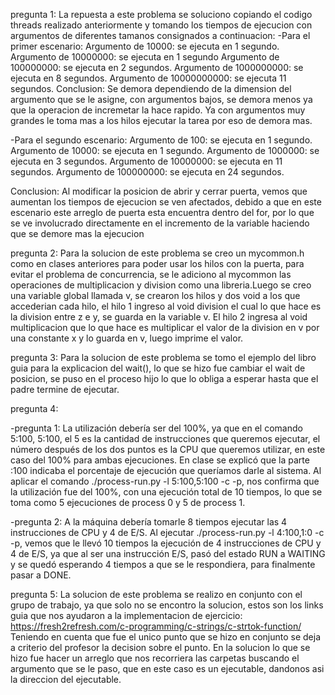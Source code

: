pregunta 1: La repuesta a este problema se soluciono copiando el codigo threads realizado anteriormente y tomando los tiempos
de ejecucion con argumentos de diferentes tamanos consignados a continuacion:
-Para el primer escenario:
Argumento de 10000: se ejecuta en 1 segundo.
Argumento de 10000000: se ejecuta en 1 segundo
Argumento de 100000000: se ejecuta en 2 segundos.
Argumento de 1000000000: se ejecuta en  8 segundos.
Argumento de 10000000000: se ejecuta 11 segundos.
Conclusion: Se demora dependiendo de la dimension del argumento que se le asigne, con argumentos bajos, 
se demora menos ya que la operacion de incremetar la hace rapido. Ya con argumentos muy grandes le toma mas a los
hilos ejecutar la tarea por eso de demora mas.

-Para el segundo escenario:
Argumento de 100: se ejecuta en 1 segundo.
Argumento de 10000: se ejecuta en 1 segundo.
Argumento de 1000000: se ejecuta en 3 segundos.
Argumento de 10000000: se ejecuta en 11 segundos.
Argumento de 100000000: se ejecuta en 24 segundos.

Conclusion: Al modificar la posicion de abrir y cerrar puerta, vemos que aumentan los tiempos de ejecucion se ven 
afectados, debido a que en este escenario este arreglo de puerta esta encuentra dentro del for, por lo que se ve involucrado
directamente en el incremento de la variable haciendo que se demore mas la ejecucion
 
pregunta 2: Para la solucion de este problema se creo un mycommon.h como en
clases anteriores para poder usar los hilos con la puerta, para evitar el 
problema de concurrencia, se le adiciono al mycommon las operaciones de
multiplicacion y division como una libreria.Luego se creo una variable global
llamada v, se crearon los hilos y dos void a los que accederian cada hilo,
el hilo 1 ingreso al void division el cual lo que hace es la division entre 
z e y, se guarda en la variable v. El hilo 2 ingresa al void multiplicacion
que lo que hace es multiplicar el valor de la division en v por una constante 
x y lo guarda en v, luego imprime el valor.

pregunta 3: Para la solucion de este problema se tomo el ejemplo del libro
guia para la explicacion del wait(), lo que se hizo fue cambiar el wait de 
posicion, se puso en el proceso hijo lo que lo obliga a esperar hasta que el 
padre termine de ejecutar. 

pregunta 4:

 -pregunta 1: La utilización debería ser del 100%, ya que en el comando 5:100, 5:100, el 5 es la cantidad de instrucciones que queremos 
  ejecutar, el número después de los dos puntos es la CPU que queremos utilizar, en este caso del 100% para ambas ejecuciones.
  En clase se explicó que la parte :100 indicaba el porcentaje de ejecución que queríamos darle al sistema.
  Al aplicar el comando ./process-run.py -l 5:100,5:100 -c -p, nos confirma que la utilización 
  fue del 100%, con una ejecución total de 10 tiempos, lo que se toma como 
  5 ejecuciones de process 0 y 5 de process 1.

 -pregunta 2: A la máquina debería tomarle 8 tiempos ejecutar las 4 instrucciones de CPU y 4 de E/S.
  Al ejecutar ./process-run.py -l 4:100,1:0 -c -p, vemos que le llevó 10 tiempos la
  ejecución de 4 instrucciones de CPU y 4 de E/S, ya que al ser una instrucción E/S, pasó del 
  estado RUN a WAITING y se quedó esperando 4 tiempos a que se le respondiera, 
  para finalmente pasar a DONE.


pregunta 5: La solucion de este problema se realizo en conjunto con el grupo
de trabajo, ya que solo no se encontro la solucion, estos son los links guia
que nos ayudaron a la implementacion de ejercicio: https://fresh2refresh.com/c-programming/c-strings/c-strtok-function/
Teniendo en cuenta que fue el unico punto que se hizo en conjunto se deja a 
criterio del profesor la decision sobre el punto. En la solucion lo que se
hizo fue hacer un arreglo que nos recorriera las carpetas buscando el 
argumento que se le paso, que en este caso es un ejecutable, dandonos asi la 
direccion del ejecutable.
